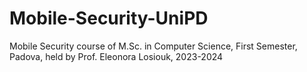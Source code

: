 # Mobile-Security-UniPD
Mobile Security course of M.Sc. in Computer Science, First Semester, Padova, held by Prof. Eleonora Losiouk, 2023-2024
